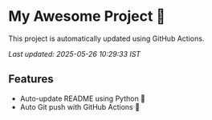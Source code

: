 # My Awesome Project 🚀

This project is automatically updated using GitHub Actions.

_Last updated: 2025-05-26 10:29:33 IST_

## Features
- Auto-update README using Python 🐍
- Auto Git push with GitHub Actions 🤖
